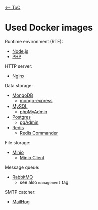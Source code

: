 [<-- ToC](../README.md#table-of-contents)

# Used Docker images

Runtime environment (RTE):

- [Node.js](https://hub.docker.com/_/node/)
- [PHP](https://hub.docker.com/_/php/)

HTTP server:

- [Nginx](https://hub.docker.com/_/nginx/)

Data storage:

- [MongoDB](https://hub.docker.com/_/mongo/)
    - [mongo-express](https://hub.docker.com/_/mongo-express/)
- [MySQL](https://hub.docker.com/_/mysql/)
    - [phpMyAdmin](https://hub.docker.com/r/phpmyadmin/phpmyadmin/)
- [Postgres](https://hub.docker.com/_/postgres/)
    - [pgAdmin](https://hub.docker.com/r/dpage/pgadmin4/)
- [Redis](https://hub.docker.com/_/redis/)
    - [Redis Commander](https://hub.docker.com/r/rediscommander/redis-commander/)

File storage:

- [Minio](https://hub.docker.com/r/minio/minio/)
    - [Minio Client](https://hub.docker.com/r/minio/mc/)

Message queue:

- [RabbitMQ](https://hub.docker.com/_/rabbitmq/)
    - see also `management` tag

SMTP catcher:

- [MailHog](https://hub.docker.com/r/mailhog/mailhog/)
